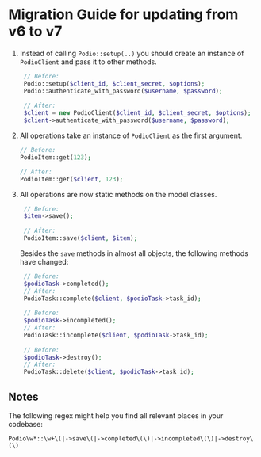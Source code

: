 # Migration Guide for updating from v6 to v7

1. Instead of calling `Podio::setup(..)` you should create an instance of `PodioClient` and pass it to other methods.
   ```php
    // Before:
    Podio::setup($client_id, $client_secret, $options);
    Podio::authenticate_with_password($username, $password);
    
    // After:
    $client = new PodioClient($client_id, $client_secret, $options);
    $client->authenticate_with_password($username, $password);
   ```
2. All operations take an instance of `PodioClient` as the first argument.
   ```php
   // Before:
   PodioItem::get(123);
   
   // After:
   PodioItem::get($client, 123);
   ```
3. All operations are now static methods on the model classes.
   ```php
    // Before:
    $item->save();
    
    // After:
    PodioItem::save($client, $item);
   ```
   Besides the `save` methods in almost all objects, the following methods have changed:
   ```php
    // Before: 
    $podioTask->completed();
    // After:
    PodioTask::complete($client, $podioTask->task_id);
    
    // Before:
    $podioTask->incompleted();
    // After:
    PodioTask::incomplete($client, $podioTask->task_id);
    
    // Before:
    $podioTask->destroy();
    // After:
    PodioTask::delete($client, $podioTask->task_id);
   ```

## Notes

The following regex might help you find all relevant places in your codebase:

```regex
Podio\w*::\w+\(|->save\(|->completed\(\)|->incompleted\(\)|->destroy\(\)
```

